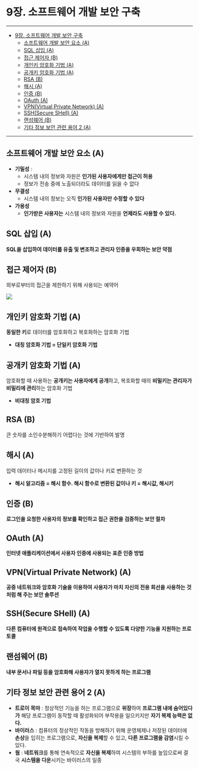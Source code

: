 # 9장. 소프트웨어 개발 보안 구축

---

- [9장. 소프트웨어 개발 보안 구축](#9장-소프트웨어-개발-보안-구축)
  - [소프트웨어 개발 보안 요소 (A)](#소프트웨어-개발-보안-요소-a)
  - [SQL 삽입 (A)](#sql-삽입-a)
  - [접근 제어자 (B)](#접근-제어자-b)
  - [개인키 암호화 기법 (A)](#개인키-암호화-기법-a)
  - [공개키 암호화 기법 (A)](#공개키-암호화-기법-a)
  - [RSA (B)](#rsa-b)
  - [해시 (A)](#해시-a)
  - [인증 (B)](#인증-b)
  - [OAuth (A)](#oauth-a)
  - [VPN(Virtual Private Network) (A)](#vpnvirtual-private-network-a)
  - [SSH(Secure SHell) (A)](#sshsecure-shell-a)
  - [랜섬웨어 (B)](#랜섬웨어-b)
  - [기타 정보 보안 관련 용어 2 (A)](#기타-정보-보안-관련-용어-2-a)

---

## 소프트웨어 개발 보안 요소 (A)

- **기밀성** : 
  - 시스템 내의 정보와 자원은 **인가된 사용자에게만 접근이 허용**
  - 정보가 전송 중에 노출되더라도 데이터를 읽을 수 없다
- **무결성**
  - 시스템 내의 정보는 오직 **인가된 사용자만 수정할 수 있다**
- **가용성**
  - **인가받은 사용자는** 시스템 내의 정보와 자원을 **언제라도 사용할 수 있다.**

## SQL 삽입 (A)

**SQL을 삽입하여 데이터를 유출 및 변조하고 관리자 인증을 우회하는 보안 약점**

## 접근 제어자 (B)

외부로부터의 접근을 제한하기 위해 사용되는 예약어

![](https://postfiles.pstatic.net/MjAxNzAzMTdfMTM2/MDAxNDg5NzQ1MjYwMDEx.ZpYqLkX3i0fg5qG6gl9dncGV_NjjQ0zcxyBzQui6wJYg.lpm_nFSqjxH5NIIWhu-m8jSKYzqlTGlFCbiuzQM2ZHEg.PNG.heartflow89/image.png?type=w773)

## 개인키 암호화 기법 (A)

**동일한 키**로 데이터를 암호화하고 복호화하는 암호화 기법

- **대칭 암호화 기법 = 단일키 암호화 기법**

## 공개키 암호화 기법 (A)

암호화할 때 사용하는 **공개키는 사용자에게 공개**하고, 복호화할 때의 **비밀키는 관리자가 비밀리에 관리**하는 암호화 기법

- **비대칭 암호 기법**

## RSA (B)

큰 숫자를 소인수분해하기 어렵다는 것에 기반하여 발명

## 해시 (A)

입력 데이터나 메시지를 고정된 길이의 값이나 키로 변환하는 것

- **해시 알고리즘 = 해시 함수. 해시 함수로 변환된 값이나 키 = 해시값, 해시키**

## 인증 (B)

**로그인을 요청한 사용자의 정보를 확인하고 접근 권한을 검증하는 보안 절차**

## OAuth (A)

**인터넷 애플리케이션에서 사용자 인증에 사용되는 표준 인증 방법**

## VPN(Virtual Private Network) (A)

**공중 네트워크와 암호화 기술을 이용하여 사용자가 마치 자신의 전용 회선을 사용하는 것처럼 해 주는 보안 솔루션**

## SSH(Secure SHell) (A)

**다른 컴퓨터에 원격으로 접속하여 작업을 수행할 수 있도록 다양한 기능을 지원하는 프로토콜**

## 랜섬웨어 (B)

**내부 문서나 파일 등을 암호화해 사용자가 열지 못하게 하는 프로그램**

## 기타 정보 보안 관련 용어 2 (A)

- **트로이 목마** : 정상적인 기능을 하는 프로그램으로 **위장**하여 **프로그램 내에 숨어있다가** 해당 프로그램이 동작할 때 활성화되어 부작용을 일으키지만 **자기 복제 능력은 없다.**
- **바이러스** : 컴퓨터의 정상적인 작동을 방해하기 위해 운영체제나 저장된 데이터에 **손상**을 입히는 프로그램으로, **자신을 복제**할 수 있고, **다른 프로그램을 감염**시킬 수 있다.
- **웜** : **네트워크**를 통해 연속적으로 **자신을 복제**하여 시스템의 부하를 높임으로써 결국 **시스템을 다운**시키는 바이러스의 일종
